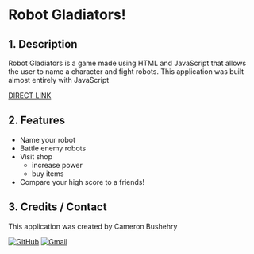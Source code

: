 # Robot Gladiators!

## 1. Description
Robot Gladiators is a game made using HTML and JavaScript that allows the user to name a character and fight robots. This application was built almost entirely with JavaScript

[DIRECT LINK](https://cbushehry.github.io/robot-gladiators/)

## 2. Features
 * Name your robot
 * Battle enemy robots
 * Visit shop
     * increase power
     * buy items
 * Compare your high score to a friends!

## 3. Credits / Contact
This application was created by Cameron Bushehry

  [![GitHub](https://img.shields.io/badge/github-%23121011.svg?style=for-the-badge&logo=github&logoColor=white)](https://github.com/cbushehry)
  [![Gmail](https://img.shields.io/badge/Gmail-D14836?style=for-the-badge&logo=gmail&logoColor=white)](mailto:c.bushehry@gmail.com)